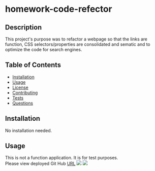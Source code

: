 # homework-code-refector

## Description 
This project's purpose was to refactor a webpage so that the links are function, CSS selectors/properties are consolidated and sematic and to optimize the code for search engines. 

## Table of Contents
* [Installation](#installation)
* [Usage](#usage)
* [License](#license)
* [Contributing](#contributing)
* [Tests](#tests)
* [Questions](#questions)

## Installation 
No installation needed. 

## Usage 
This is not a function application. It is for test purposes.<br>
Please view deployed Git Hub [URL](https://ykangarani.github.io/homework-code-refector/)
<img src="Website-1.png">
<img src="Website-2.png">
